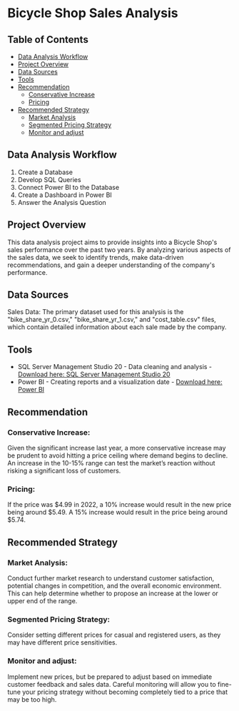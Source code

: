 # Bicycle Shop Sales Analysis

## Table of Contents 
- [Data Analysis Workflow](#data-analysis-workflow)
- [Project Overview](#project-overview)
- [Data Sources](#data-sources)
- [Tools](#tools)
- [Recommendation](#recommendation)
  - [Conservative Increase](#conservative-increase)
  - [Pricing](#pricing)
- [Recommended Strategy](#recommended-strategy)
  - [Market Analysis](#market-analysis)
  - [Segmented Pricing Strategy](#segmented-pricing-strategy)
  - [Monitor and adjust](#monitor-and-adjust)


## Data Analysis Workflow 
1. Create a Database
2. Develop SQL Queries
3. Connect Power BI to the Database
4. Create a Dashboard in Power BI
5. Answer the Analysis Question

## Project Overview
This data analysis project aims to provide insights into a Bicycle Shop's sales performance over the past two years. By analyzing various aspects of the sales data, we seek to identify trends, make data-driven recommendations, and gain a deeper understanding of the company's performance.

## Data Sources
Sales Data: The primary dataset used for this analysis is the "bike_share_yr_0.csv," "bike_share_yr_1.csv," and "cost_table.csv" files, which contain detailed information about each sale made by the company.

## Tools
- SQL Server Management Studio 20 - Data cleaning and analysis - [Download here: SQL Server Management Studio 20](https://learn.microsoft.com/en-us/ssms/release-history)
- Power BI - Creating reports and a visualization date - [Download here: Power BI](https://www.microsoft.com/en-us/download/details.aspx?id=58494)

## Recommendation 

### Conservative Increase: 
Given the significant increase last year, a more conservative increase may be prudent to avoid hitting a price ceiling where demand begins to decline. An increase in the 10-15% range can test the market’s reaction without risking a significant loss of customers. 

### Pricing: 
If the price was $4.99 in 2022, a 10% increase would result in the new price being around $5.49. 
A 15% increase would result in the price being around $5.74. 

## Recommended Strategy 

### Market Analysis: 
Conduct further market research to understand customer satisfaction, potential changes in competition, and the overall economic environment. This can help determine whether to propose an increase at the lower or upper end of the range. 

### Segmented Pricing Strategy: 
Consider setting different prices for casual and registered users, as they may have different price sensitivities. 

### Monitor and adjust: 
Implement new prices, but be prepared to adjust based on immediate customer feedback and sales data. Careful monitoring will allow you to fine-tune your pricing strategy without becoming completely tied to a price that may be too high.
	
